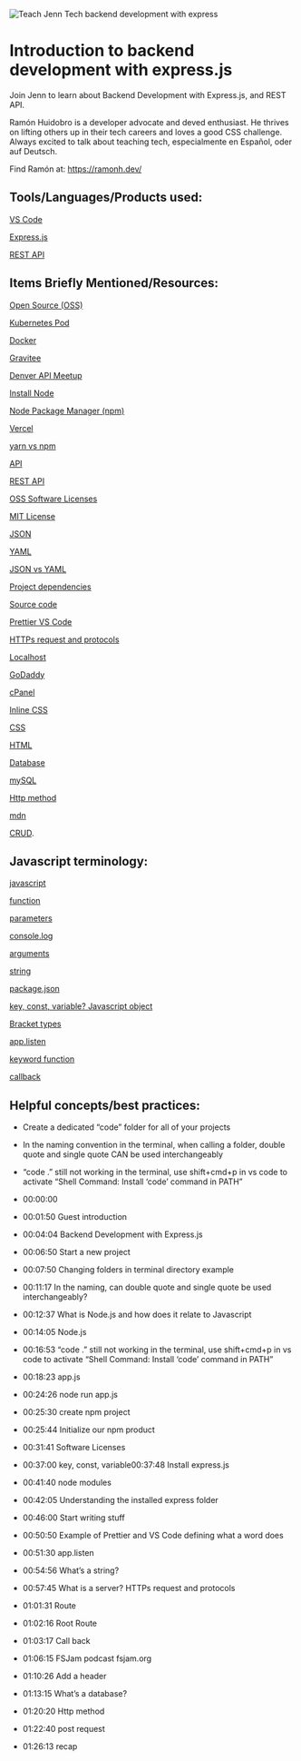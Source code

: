 ![Teach Jenn Tech backend development with express](https://user-images.githubusercontent.com/77285384/208787167-384cef36-cad7-4ea0-bbf7-463a7ae253e5.png)


# Introduction to backend development with express.js

Join Jenn to learn about Backend Development with Express.js, and REST API. 

Ramón Huidobro is a developer advocate and deved enthusiast. He thrives on lifting others up in their tech careers and loves a good CSS challenge. Always excited to talk about teaching tech, especialmente en Español, oder auf Deutsch.

Find Ramón at: https://ramonh.dev/

## Tools/Languages/Products used:

[VS Code](https://code.visualstudio.com/)

[Express.js](https://expressjs.com/)

[REST API](https://www.redhat.com/en/topics/api/what-is-a-rest-api)

## Items Briefly Mentioned/Resources:

[Open Source (OSS)](https://opensource.com/resources/what-open-source)

[Kubernetes Pod](https://kubernetes.io/docs/concepts/workloads/pods/)

[Docker](https://www.docker.com/)

[Gravitee](https://www.gravitee.io/)

[Denver API Meetup](https://www.meetup.com/denver-apis-meetup-group/)

[Install Node](https://nodejs.org/en/download/)

[Node Package Manager (npm)](https://www.npmjs.com/)

[Vercel](https://vercel.com/)

[yarn vs npm](https://www.knowledgehut.com/blog/web-development/yarn-vs-npm)

[API](https://en.wikipedia.org/wiki/API)

[REST API](https://www.techtarget.com/searchapparchitecture/definition/RESTful-API)

[OSS Software Licenses](https://opensource.org/licenses)

[MIT License](https://opensource.org/licenses/MIT)

[JSON](https://www.w3schools.com/whatis/whatis_json.asp)

[YAML](https://www.cloudbees.com/blog/yaml-tutorial-everything-you-need-get-started)

[JSON vs YAML](https://builtin.com/software-engineering-perspectives/yaml-vs-json)

[Project dependencies](https://blog.bitsrc.io/everything-you-ever-wanted-to-know-but-were-afraid-to-ask-about-javascript-dependencies-175220f0dcfb)

[Source code](https://www.washington.edu/research/glossary/source-code-and-object-code/)

[Prettier VS Code](https://marketplace.visualstudio.com/items?itemName=esbenp.prettier-vscode)

[HTTPs request and protocols](https://developer.mozilla.org/en-US/docs/Web/HTTP/Overview)

[Localhost](https://whatismyipaddress.com/localhost)

[GoDaddy](https://themeisle.com/blog/what-is-godaddy/)

[cPanel](https://cpanel.net/)

[Inline CSS](https://www.w3schools.com/html/html_css.asp)

[CSS](https://developer.mozilla.org/en-US/docs/Learn/CSS/First_steps/What_is_CSS)

[HTML](https://www.hostinger.com/tutorials/what-is-html)

[Database](https://www.techtarget.com/searchdatamanagement/definition/database)

[mySQL](https://dev.mysql.com/doc/refman/5.7/en/what-is-mysql.html)

[Http method](https://doc.oroinc.com/api/http-methods/#:~:text=The%20primary%20or%20most%20commonly,they%20are%20utilized%20less%20frequently)

[mdn](https://developer.mozilla.org/en-US/)

[CRUD](https://www.freecodecamp.org/news/learn-crud-operations-in-javascript-by-building-todo-app/#:~:text=CRUD%20is%20a%20type%20of,update%20tasks%2C%20or%20delete%20tasks).

## Javascript terminology:

[javascript](https://developer.mozilla.org/en-US/docs/Web/JavaScript)

[function](https://developer.mozilla.org/en-US/docs/Web/JavaScript/Guide/Functions)

[parameters](https://developer.mozilla.org/en-US/docs/Web/JavaScript/Reference/Functions/Default_parameters)

[console.log](https://developer.mozilla.org/en-US/docs/Web/API/console/log)

[arguments](https://developer.mozilla.org/en-US/docs/Web/JavaScript/Reference/Functions/arguments)

[string](https://developer.mozilla.org/en-US/docs/Web/JavaScript/Reference/Global_Objects/String)

[package.json](https://docs.npmjs.com/cli/v9/configuring-npm/package-json)

[key, const, variable? Javascript object](https://www.w3schools.com/js/js_objects.asp)

[Bracket types](https://www.servicenowelite.com/blog/2013/12/9/javascript-brackets)

[app.listen](https://www.geeksforgeeks.org/express-js-app-listen-function/)

[keyword function](https://docs.progress.com/bundle/abl-reference/page/KEYWORD-function.html)

[callback](https://nodejs.org/en/knowledge/getting-started/control-flow/what-are-callbacks/)

## Helpful concepts/best practices:

- Create a dedicated “code” folder for all of your projects
- In the naming convention in the terminal, when calling a folder, double quote and single quote CAN be used interchangeably
- “code .” still not working in the  terminal, use shift+cmd+p in vs code to activate “Shell Command: Install ‘code’ command in PATH”

- 00:00:00
- 00:01:50 Guest introduction 
- 00:04:04 Backend Development with Express.js
- 00:06:50 Start a new project
- 00:07:50 Changing folders in terminal directory example
- 00:11:17 In the naming, can double quote and single quote be used interchangeably?
- 00:12:37 What is Node.js and how does it relate to Javascript
- 00:14:05 Node.js
- 00:16:53 “code .” still not working in the terminal, use shift+cmd+p in vs code to activate “Shell Command: Install ‘code’ command in PATH”
- 00:18:23 app.js
- 00:24:26 node run app.js
- 00:25:30 create npm project
- 00:25:44 Initialize our npm product
- 00:31:41 Software Licenses
- 00:37:00 key, const, variable00:37:48 Install express.js
- 00:41:40 node modules
- 00:42:05 Understanding the installed express folder
- 00:46:00 Start writing stuff 
- 00:50:50 Example of Prettier and VS Code defining what a word does
- 00:51:30 app.listen
- 00:54:56 What’s a string? 
- 00:57:45 What is a server? HTTPs request and protocols 
- 01:01:31 Route
- 01:02:16 Root Route
- 01:03:17 Call back
- 01:06:15 FSJam podcast fsjam.org
- 01:10:26 Add a header
- 01:13:15 What’s a database?
- 01:20:20 Http method
- 01:22:40 post request
- 01:26:13 recap
